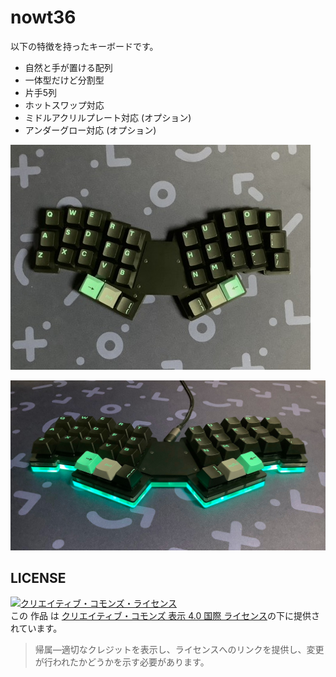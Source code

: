 # nowt36

以下の特徴を持ったキーボードです。

* 自然と手が置ける配列
* 一体型だけど分割型
* 片手5列
* ホットスワップ対応
* ミドルアクリルプレート対応 (オプション)
* アンダーグロー対応 (オプション)


![](./docs/rev1/assets/readme_nowt36_1.jpeg)

![](./docs/rev1/assets/readme_nowt36_2.jpeg)


## LICENSE

<a rel="license" href="http://creativecommons.org/licenses/by/4.0/"><img alt="クリエイティブ・コモンズ・ライセンス" style="border-width:0" src="https://i.creativecommons.org/l/by/4.0/88x31.png" /></a><br />この 作品 は <a rel="license" href="http://creativecommons.org/licenses/by/4.0/">クリエイティブ・コモンズ 表示 4.0 国際 ライセンス</a>の下に提供されています。

> 帰属—適切なクレジットを表示し、ライセンスへのリンクを提供し、変更が行われたかどうかを示す必要があります。
